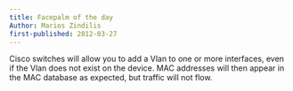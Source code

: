 ```yaml
---
title: Facepalm of the day
Author: Marios Zindilis
first-published: 2012-03-27
---
```


Cisco switches will allow you to add a Vlan to one or more interfaces, even if the Vlan does not exist on the device. MAC addresses will then appear in the MAC database as expected, but traffic will not flow.
